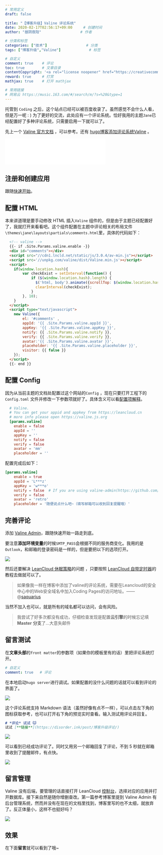 ```yaml
---
# 常用定义
draft: false  
 
title: "【博客升级】Valine 评论系统"
date: 2020-02-17T02:56:17+09:00		# 创建时间
author: "昼阴夜阳"             		# 作者

# 分类和标签
categories: ["技术"]		            # 分类
tags: ["博客升级","Valine"]  			# 标签

# 自定义
comment: true	 # 评论
toc: true        # 文章目录
contentCopyright: '<a rel="license noopener" href="https://creativecommons.org/licenses/by-nc-nd/4.0/" target="_blank">CC BY-NC-ND 4.0</a>'	#版权规则
reward: true	 # 打赏
mathjax: true    # 打开 mathjax

# 常用链接
# 网易云 https://music.163.com/#/search/m/?s=%20&type=1
---
```


托管到 `Coding` 之后，这个站点已经可以被百度收录了。虽然感觉不会什么人看，但是万一呢 : ) 为了更好的交流，此处应有一个评论系统。恰好我用的主题`Jane`已经配置好了多种评论系统，只需要启用一下就可以了。

先上一个 [Valine 官方文档](https://valine.js.org/) ，可以参考。还有 [hugo博客添加评论系统Valine](https://www.smslit.top/2018/07/08/hugo-valine/) 。

<iframe frameborder="no" border="0" marginwidth="0" marginheight="0" width=330 height=86 src="//music.163.com/outchain/player?type=2&id=41651113&auto=0&height=66">
</iframe>

## 注册和创建应用

跟随[快速开始](https://valine.js.org/quickstart.html)。

## 配置 HTML

本来讲道理是要手动修改 HTML 插入`Valine` 组件的，但是由于主题已经配置好了，我就打开来看看吧。这个组件配置在主题中评论相关的布局文件`\themes\jane\layouts\partials\comments.html`里，具体的代码如下：

```html
  <!-- valine -->
  {{- if .Site.Params.valine.enable -}}
  <div id="comments"></div>
  <script src="//cdn1.lncld.net/static/js/3.0.4/av-min.js"></script>
  <script src='//unpkg.com/valine/dist/Valine.min.js'></script>
  <script>
    if(window.location.hash){
        var checkExist = setInterval(function() {
            if ($(window.location.hash).length) {
              $('html, body').animate({scrollTop: $(window.location.hash).offset().top-90}, 700);
              clearInterval(checkExist);
            }
        }, 10);
    }
  </script>
  <script type="text/javascript">
    new Valine({
        el: '#comments' ,
        appId: '{{ .Site.Params.valine.appId }}',
        appKey: '{{ .Site.Params.valine.appKey }}',
        notify: {{ .Site.Params.valine.notify }}, 
        verify: {{ .Site.Params.valine.verify }}, 
        avatar:'{{ .Site.Params.valine.avatar }}', 
        placeholder: '{{ .Site.Params.valine.placeholder }}',
        visitor: {{ false }}
    });
  </script>
  {{- end }}

```

## 配置  Config

因为从当前主题的文档处配置过这个网站的`Config` ，现在只要打开工程下的 `Config.toml` 文件并修改一下参数项就好了。具体含义可以看[配置项解释](https://valine.js.org/configuration.html)。

```toml
  # Valine.
  # You can get your appid and appkey from https://leancloud.cn
  # more info please open https://valine.js.org
  [params.valine]
    enable = false
    appId = ''
    appKey = ''
    notify = false
    verify = false
    avatar = 'mm'
    placeholder = ''
```

配置完成后如下：

```toml
[params.valine]
    enable = true
    appId = 'L***z'
    appKey = 'w***o'
    notify = false	# If you are using valine-admin(https://github.com/DesertsP/Valine-Admin) to notify users, do NOT enable this.
    verify = false
    avatar = 'retro'
    placeholder = '随便说点什么吧~（填写邮箱可以收到回复提醒哦）'
```

## 完善评论

添加 [Valine Admin](https://github.com/zhaojun1998/Valine-Admin)，跟随快速开始一路走到底。

要注意**添加环境变量**的时候`SMTP_PASS`会根据不同的服务商变化。我用的是`Outlook`，和邮箱的登录密码是一样的，但是要把以下的选项打开。

![](https://gitee.com/GZ1A/image-hosting/raw/master/blog/2020/02/20200217231340.png)

然后还要解决 [LeanCloud 休眠策略](https://github.com/zhaojun1998/Valine-Admin/blob/master/%E9%AB%98%E7%BA%A7%E9%85%8D%E7%BD%AE.md#leancloud-%E4%BC%91%E7%9C%A0%E7%AD%96%E7%95%A5)的问题 ，只要按照 [LeanCloud 自带定时器](https://github.com/zhaojun1998/Valine-Admin/blob/master/%E9%AB%98%E7%BA%A7%E9%85%8D%E7%BD%AE.md#leancloud-%E8%87%AA%E5%B8%A6%E5%AE%9A%E6%97%B6%E5%99%A8%E6%8E%A8%E8%8D%90)的教程去做就可以了。

> 如果像我一样在博客中添加了valine的评论系统，需要在Leancloud的安全中心中的Web安全域名中加入Coding Pages的访问地址。——@[saquarius](https://saquarius.com/2019/07/github%E5%8D%9A%E5%AE%A2%E5%90%8C%E6%AD%A5%E5%88%B0coding%E8%87%AA%E5%AE%9A%E4%B9%89%E5%9F%9F%E5%90%8D%E5%8F%8C%E7%BA%BF%E8%A7%A3%E6%9E%90/#git%E4%B8%AD%E6%B7%BB%E5%8A%A0%E7%AC%AC%E4%BA%8C%E4%B8%AA%E8%BF%9C%E7%A8%8B%E4%BB%93%E5%BA%93)

当然不加入也可以，就是所有的域名都可以访问，会有风险。

> 我尝试了好多次都没有成功，仔细检查发现是配置**云引擎**的时候忘记填 **Master** **分支**了...大意失邮件

## 留言测试

在**文章头部**的`front matter`的参数项（如果你的模板里有的话）里把评论系统打开。

```yaml
# 自定义
comment: true	# 评论
```

在本地启动`hugo server`进行调试。如果配置的没什么问题的话就可以看到评论的界面了。

![](https://gitee.com/GZ1A/image-hosting/raw/master/blog/2020/02/20200217221436.png)

这个评论系统支持 Markdown 语法（虽然好像有点不一样），可以点击左下角的图标获取参考，也可以打开右下角的预览实时查看。输入测试用评论并回复。

```markdown
# *评论* 试试 🐱 
试试 [**链接**](https://disorder.ink/post/博客升级评论/)
```

![](https://gitee.com/GZ1A/image-hosting/raw/master/blog/2020/02/20200217221347.png)

可以看到已经成功评论了。同时又用另一个邮箱回复了评论，不到 5 秒就在邮箱里收到了提醒邮件，有点快。

![](https://gitee.com/GZ1A/image-hosting/raw/master/blog/2020/02/20200218023304.png)

## 留言管理

 Valine 没有后端，要管理的话直接打开 LeanCloud [控制台](https://leancloud.cn/dashboard/applist.html#/apps)，选择对应的应用并打开数据库。接下来自然是随你增删查改。第一篇参考博客里提到 Valine Admin 有后台管理系统，然而并没有在现在的文档里找到，博客里写的也不太细，就放弃了。反正体量小，这样不也挺好吗？

![](https://gitee.com/GZ1A/image-hosting/raw/master/blog/2020/02/20200217222853.png)

## 效果

在下面**留言**就可以看到了哦~

